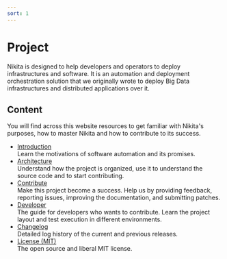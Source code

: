 ```yaml
---
sort: 1
---
```


# Project

Nikita is designed to help developers and operators to deploy infrastructures and software. It is an automation and deployment orchestration solution that we originally wrote to deploy Big Data infrastructures and distributed applications over it.

## Content

You will find across this website resources to get familiar with Nikita's purposes, how to master Nikita and how to contribute to its success.

* [Introduction](/project/introduction/)   
  Learn the motivations of software automation and its promises.
* [Architecture](/project/architecture/)   
  Understand how the project is organized, use it to understand
  the source code and to start contributing.
* [Contribute](/project/contribute/)   
  Make this project become a success. Help us by providing feedback, reporting issues, improving the documentation, and submitting patches.
* [Developer](/project/developers/)   
  The guide for developers who wants to contribute. Learn the project layout and test execution in different environments.
* [Changelog](/project/changelog/)   
  Detailed log history of the current and previous releases.
* [License (MIT)](/project/license/)   
The open source and liberal MIT license.
